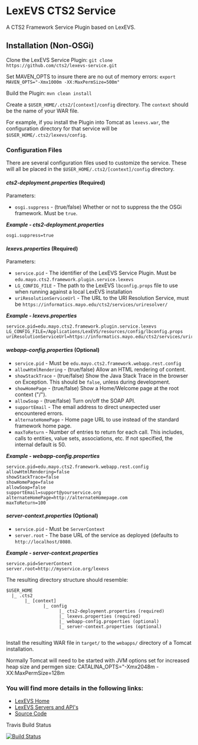 LexEVS CTS2 Service
===================

A CTS2 Framework Service Plugin based on LexEVS.

## Installation (Non-OSGi)
Clone the LexEVS Service Plugin: ```git clone https://github.com/cts2/lexevs-service.git```

Set MAVEN_OPTS to insure there are no out of memory errors: ```export MAVEN_OPTS="-Xmx1000m -XX:MaxPermSize=500m"```

Build the Plugin: ```mvn clean install```

Create a ```$USER_HOME/.cts2/[context]/config``` directory.
The ```context``` should be the name of your WAR file.

For example, if you install the Plugin into Tomcat as ```lexevs.war```, the configuration directory for that service will be ```$USER_HOME/.cts2/lexevs/config```.

### Configuration Files
There are several configuration files used to customize the service.
These will all be placed in the ```$USER_HOME/.cts2/[context]/config``` directory.

#### _cts2-deployment.properties_ (Required)
Parameters:
* ```osgi.suppress``` - (true/false) Whether or not to suppress the the OSGi framework. Must be ```true```.

___Example - cts2-deployment.properties___
```
osgi.suppress=true
```

#### _lexevs.properties_ (Required)
Parameters:
* ```service.pid``` - The identifier of the LexEVS Service Plugin. Must be ```edu.mayo.cts2.framework.plugin.service.lexevs```
* ```LG_CONFIG_FILE``` - The path to the LexEVS ```lbconfig.props``` file to use when running against a local LexEVS installation
* ```uriResolutionServiceUrl``` - The URL to the URI Resolution Service, must be ```https://informatics.mayo.edu/cts2/services/uriresolver/```

___Example - lexevs.properties___
```
service.pid=edu.mayo.cts2.framework.plugin.service.lexevs
LG_CONFIG_FILE=/Applications/LexEVS/resources/config/lbconfig.props
uriResolutionServiceUrl=https://informatics.mayo.edu/cts2/services/uriresolver/
```

#### _webapp-config.properties_ (Optional)
* ```service.pid``` - Must be ```edu.mayo.cts2.framework.webapp.rest.config```
* ```allowHtmlRendering``` - (true/false) Allow an HTML rendering of content.
* ```showStackTrace``` - (true/false) Show the Java Stack Trace in the browser on Exception. This should be ```false```, unless during development.
* ```showHomePage``` - (true/false) Show a Home/Welcome page at the root context ("/").
* ```allowSoap``` - (true/false) Turn on/off the SOAP API.
* ```supportEmail``` - The email address to direct unexpected user encountered errors.
* ```alternateHomePage``` - Home page URL to use instead of the standard framework home page.
* ```maxToReturn``` - Number of entries to return for each call.  This includes, calls to entities, value sets, associations, etc. If not specified, the internal default is 50.


___Example - webapp-config.properties___
```
service.pid=edu.mayo.cts2.framework.webapp.rest.config
allowHtmlRendering=false
showStackTrace=false
showHomePage=false
allowSoap=false
supportEmail=support@yourservice.org
alternateHomePage=http://alternateHomepage.com
maxToReturn=100
```

#### _server-context.properties_ (Optional)
* ```service.pid``` - Must be ```ServerContext```
* ```server.root``` - The base URL of the service as deployed (defaults to ```http://localhost/8080```.

___Example - server-context.properties___
```
service.pid=ServerContext
server.root=http://myservice.org/lexevs
```

The resulting directory structure should resemble:

```
$USER_HOME
  |_ .cts2
       |_ [context]
              |_ config
                    |_ cts2-deployment.properties (required)
                    |_ lexevs.properties (required)
                    |_ webapp-config.properties (optional)
                    |_ server-context.properties (optional)


```

Install the resulting WAR file in ```target/``` to the ```webapps/``` directory of a Tomcat installation.

Normally Tomcat will need to be started with JVM options set for increased heap size and permgen size:
CATALINA_OPTS="-Xmx2048m -XX:MaxPermSize=128m

### You will find more details in the following links:
* [LexEVS Home](https://tracker.nci.nih.gov/browse/LEXEVS)
* [LexEVS Servers and API's](https://wiki.nci.nih.gov/x/0BwhAQ)
* [Source Code](https://github.com/NCIP/lexevs-service>)

Travis Build Status

[![Build Status](https://travis-ci.org/NCIP/lexevs-service.png?branch=master)](https://travis-ci.org/NCIP/lexevs-service)
